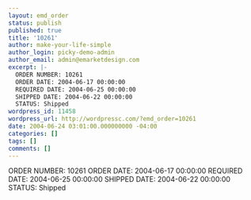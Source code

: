 ```yaml
---
layout: emd_order
status: publish
published: true
title: '10261'
author: make-your-life-simple
author_login: picky-demo-admin
author_email: admin@emarketdesign.com
excerpt: |-
  ORDER NUMBER: 10261
  ORDER DATE: 2004-06-17 00:00:00
  REQUIRED DATE: 2004-06-25 00:00:00
  SHIPPED DATE: 2004-06-22 00:00:00
  STATUS: Shipped
wordpress_id: 11458
wordpress_url: http://wordpressc.com/?emd_order=10261
date: 2004-06-24 03:01:00.000000000 -04:00
categories: []
tags: []
comments: []
---
```

ORDER NUMBER: 10261
ORDER DATE: 2004-06-17 00:00:00
REQUIRED DATE: 2004-06-25 00:00:00
SHIPPED DATE: 2004-06-22 00:00:00
STATUS: Shipped
